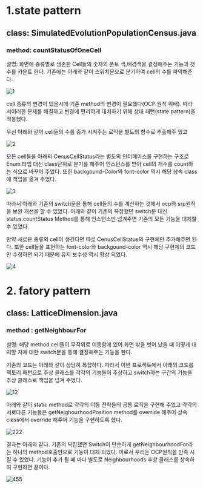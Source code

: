   # 1.state pattern
  ## class: SimulatedEvolutionPopulationCensus.java
  ### method: countStatusOfOneCell 
  설명: 화면에 종류별로 생존한 Cell들의 숫자의 폰트 색,배경색을 결정해주는 기능과 갯수를 카운트 한다.
 기존에는 아래와 같이 스위치문으로 분기하여 cell의 수를 파악해준다.
 
  ![1](https://github.com/koust6u/web-term/assets/111568619/159455b4-02a4-4876-b3b7-18afbf55f9c2)

  cell 종류의 변경이 있을시에 기존 method의 변경이 필요했다(OCP 원칙 위배). 
  따라서이러한 문제를 해결하고 변경에 편리하게 대처하기 위해 상태 패턴(state pattern)을 적용했다.


  우선 아래와 같이 cell들의 수를 증가 시켜주는 로직을 별도의 함수로 추출해주 었고 
  
  ![2](https://github.com/koust6u/web-term/assets/111568619/bb47e46c-c6fc-486d-8af6-3671e4e68b6f)

  모든 cell들을 아래의 CenusCellStatus라는 별도의 인터페이스를 구현하는 구조로 Enum 타입 대신 class단위로
  분기를 해주어 인스턴스를 받아 cell의 개수를 count하는 식으로 바꾸어 주었다.
  또한 backgound-Color와 font-color 역시 해당 상속 class에 책임을 옮겨 주었다. 
  
  ![3](https://github.com/koust6u/web-term/assets/111568619/21f34b31-7b06-4d53-b737-936181970154)

  따라서 아래와 기존의 switch문을 통해 cell들의 수를 계산하는 것에서 ocp와 srp원칙을 보완 개선을 할 수 있었다.
  아래와 같이 기존의 복잡했던 switch문 대신 status.countStatus Method를 통해 인스턴스만 넘겨주면 기존의 
  모든 기능을 대체할 수 있었다. 

  만약 새로운 종류의 cell이 생긴다면 따로 CenusCellStatus의 구현체만 추가해주면 된다.
  또한 cell들을 표현하는 font-color와 backgound-color 역시 해당 구현체의 코드만 수정하면 되기 때문에
  유지 보수성 역시 향상 되었다. 
  
  ![4](https://github.com/koust6u/web-term/assets/111568619/14ec5004-04e1-4947-8c67-779799f0e2e2)

  # 2. fatory pattern 
  ## class: LatticeDimension.java
  ### method : getNeighbourFor

  설명: 해당 method cell들이 무작위로 이동함에 있어 화면 밖을 벗어 났을 때 어떻게 대처할 지에 대한 switch문을
  통해 결정해주는 기능을 한다.

  기존의 코드는 아래와 같이 상당히 복잡하다.
  따라서 이번 프로젝트에서 아래의 코드를 팩토리 패턴으로 추상 클래스를 각각의 기능들이 추상하고 switch하는 구간의 기능을 추상 클래스로 책임을
  넘겨 주었다.
  
  ![12](https://github.com/koust6u/web-term/assets/111568619/192496c4-f3bc-4524-bd0d-0b6238ed7cdc)

  아래와 같이 static method로 각각의 이동 전략들의 공통 로직을 구현해 주었고 
  각각의 서로다른 기능들은 getNeighourhoodPosition method를 override 해주어 상속 class에서 override 해주어 기능을 구현하도록 했다. 
  
  ![222](https://github.com/koust6u/web-term/assets/111568619/eeb70785-44c4-433d-b2c6-f3dd9a0d889b)

  결과는 아래와 같다. 기존의 복잡했던 Switch이 단순하게 getNeighbourhoodFor라는 하나의 method호출만으로 기능이 대체 되었다.
  이로서 우리는 OCP원칙을 만족 시킬 수 있었다. 기능이 추가 될 때 마다 별도로 Neighbourhoods 추상 클래스를 상속하여 구현하면
  끝이다. 
  
  ![455](https://github.com/koust6u/web-term/assets/111568619/5d2f1c1f-b0a1-462b-ac0a-518f969d2577)



